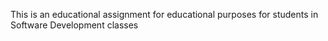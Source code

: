 This is an educational assignment for educational purposes for students in Software Development classes